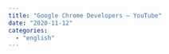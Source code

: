 ```yaml
---
title: "Google Chrome Developers – YouTube"
date: "2020-11-12"
categories: 
  - "english"
---
```



